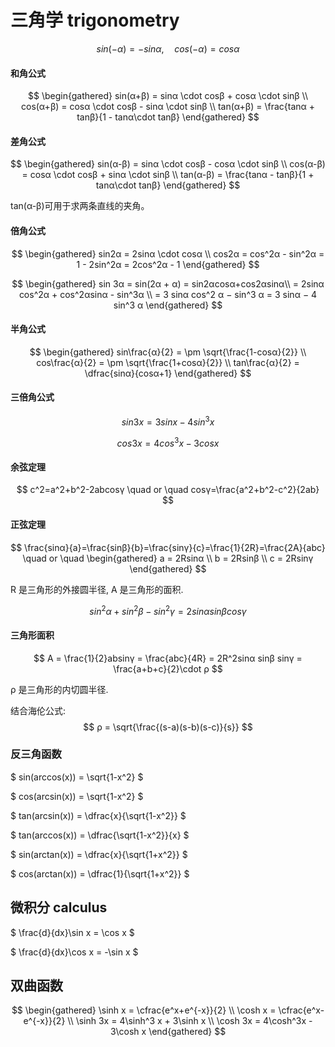 # 三角学 trigonometry

$$
sin(-α) = -sinα, \quad cos(-α) = cosα
$$

#### 和角公式

$$
\begin{gathered}
sin(α+β) = sinα \cdot cosβ + cosα \cdot sinβ \\
cos(α+β) = cosα \cdot cosβ - sinα \cdot sinβ \\
tan(α+β) = \frac{tanα + tanβ}{1 - tanα\cdot tanβ}
\end{gathered}
$$

#### 差角公式

$$
\begin{gathered}
sin(α-β) = sinα \cdot cosβ - cosα \cdot sinβ \\
cos(α-β) = cosα \cdot cosβ + sinα \cdot sinβ \\
tan(α-β) = \frac{tanα - tanβ}{1 + tanα\cdot tanβ}
\end{gathered}
$$

tan(α-β)可用于求两条直线的夹角。

#### 倍角公式

$$
\begin{gathered}
sin2α = 2sinα \cdot cosα \\
cos2α = cos^2α - sin^2α = 1 - 2sin^2α = 2cos^2α - 1
\end{gathered}
$$

$$
\begin{gathered}
sin 3α = sin(2α + α) = sin2αcosα+cos2αsinα\\
= 2sinα cos^2α + cos^2αsinα - sin^3α  \\
= 3 sinα cos^2 α − sin^3 α = 3 sinα − 4 sin^3 α
\end{gathered}
$$

#### 半角公式

$$
\begin{gathered}
sin\frac{α}{2} = \pm \sqrt{\frac{1-cosα}{2}} \\
cos\frac{α}{2} = \pm \sqrt{\frac{1+cosα}{2}} \\
tan\frac{α}{2} = \dfrac{sinα}{cosα+1}
\end{gathered}
$$

#### 三倍角公式

$$
sin3x = 3sinx - 4sin^3x
$$

$$
cos3x = 4cos^3x - 3cosx
$$

#### 余弦定理

$$
c^2=a^2+b^2-2abcosγ \quad or \quad cosγ=\frac{a^2+b^2-c^2}{2ab}
$$

#### 正弦定理

$$
\frac{sinα}{a}=\frac{sinβ}{b}=\frac{sinγ}{c}=\frac{1}{2R}=\frac{2A}{abc} \quad or \quad
\begin{gathered}
a = 2Rsinα \\
b = 2Rsinβ \\
c = 2Rsinγ
\end{gathered}
$$

R 是三角形的外接圆半径, A 是三角形的面积.

$$
sin^2 α + sin^2 β − sin^2 γ = 2 sinα sin β cos γ
$$

#### 三角形面积

$$
A = \frac{1}{2}absinγ = \frac{abc}{4R} = 2R^2sinα sinβ sinγ = \frac{a+b+c}{2}\cdot ρ
$$

ρ 是三角形的内切圆半径.

结合海伦公式:
$$ ρ = \sqrt{\frac{(s-a)(s-b)(s-c)}{s}} $$

### 反三角函数

$ sin(arccos(x)) = \sqrt{1-x^2} $

$ cos(arcsin(x)) = \sqrt{1-x^2} $

$ tan(arcsin(x)) = \dfrac{x}{\sqrt{1-x^2}} $

$ tan(arccos(x)) = \dfrac{\sqrt{1-x^2}}{x} $

$ sin(arctan(x)) = \dfrac{x}{\sqrt{1+x^2}} $

$ cos(arctan(x)) = \dfrac{1}{\sqrt{1+x^2}} $

## 微积分 calculus

$ \frac{d}{dx}\sin x = \cos x $

$ \frac{d}{dx}\cos x = -\sin x $

## 双曲函数

$$
\begin{gathered}
\sinh x = \cfrac{e^x+e^{-x}}{2} \\
\cosh x = \cfrac{e^x-e^{-x}}{2} \\
\sinh 3x = 4\sinh^3 x + 3\sinh x \\
\cosh 3x = 4\cosh^3x - 3\cosh x
\end{gathered}
$$
